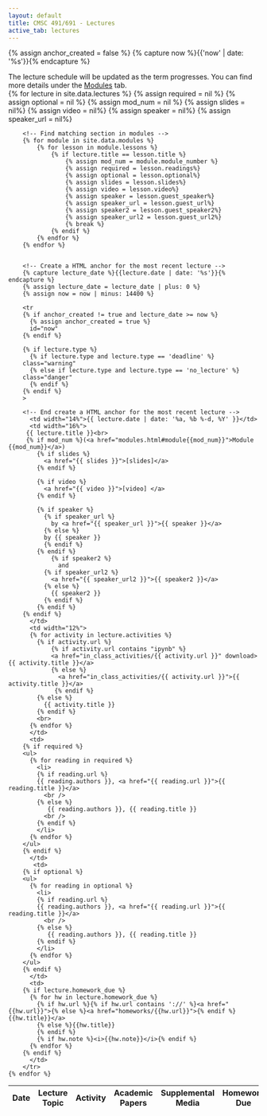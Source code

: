 ```yaml
---
layout: default
title: CMSC 491/691 - Lectures
active_tab: lectures
---
```



<!-- Create a HTML anchor for the most recent lecture -->
{% assign anchor_created = false %}
{% capture now %}{{'now' | date: '%s'}}{% endcapture %}
<!-- End create a HTML anchor for the most recent lecture -->


<div class="alert alert-info">
The lecture schedule will be updated as the term progresses. You can find more details under the <a href="{{ site.baseurl }}/modules.html">Modules</a> tab.
</div>

<table class="table table-striped">
  <thead>
    <tr>
      <th>Date</th> 
      <th>Lecture Topic</th>
      <th>Activity</th>
      <th>Academic Papers</th>
      <th>Supplemental Media</th>
      <th>Homework Due</th>
    </tr>
  </thead>
  <tbody>
    {% for lecture in site.data.lectures %}
	    {% assign required = nil %}
	    {% assign optional = nil %}
	    {% assign mod_num = nil %}
	    {% assign slides = nil%}
	    {% assign video = nil%}
	    {% assign speaker = nil%}
	    {% assign speaker_url = nil%}

	    <!-- Find matching section in modules -->
	    {% for module in site.data.modules %}
		    {% for lesson in module.lessons %}
			    {% if lecture.title == lesson.title %}
				    {% assign mod_num = module.module_number %}
				    {% assign required = lesson.readings%}
				    {% assign optional = lesson.optional%}
				    {% assign slides = lesson.slides%}
				    {% assign video = lesson.video%}
				    {% assign speaker = lesson.guest_speaker%}
				    {% assign speaker_url = lesson.guest_url%}
				    {% assign speaker2 = lesson.guest_speaker2%}
				    {% assign speaker_url2 = lesson.guest_url2%}
				    {% break %}
			    {% endif %}
		    {% endfor %}
	    {% endfor %}


	    <!-- Create a HTML anchor for the most recent lecture -->
	    {% capture lecture_date %}{{lecture.date | date: '%s'}}{% endcapture %}
	    {% assign lecture_date = lecture_date | plus: 0 %}
	    {% assign now = now | minus: 14400 %}

	    <tr
	    {% if anchor_created != true and lecture_date >= now %}
	      {% assign anchor_created = true %}
	      id="now" 
	    {% endif %}

	    {% if lecture.type %}
	      {% if lecture.type and lecture.type == 'deadline' %}
		class="warning"
	      {% else if lecture.type and lecture.type == 'no_lecture' %}
		class="danger"
	      {% endif %}
	    {% endif %}
	    >

	    <!-- End create a HTML anchor for the most recent lecture -->
	      <td width="14%">{{ lecture.date | date: '%a, %b %-d, %Y' }}</td>
	      <td width="16%">
		 {{ lecture.title }}<br>
		 {% if mod_num %}(<a href="modules.html#module{{mod_num}}">Module {{mod_num}}</a>)
			{% if slides %}
			  <a href="{{ slides }}">[slides]</a>
			{% endif %}

			{% if video %}
			  <a href="{{ video }}">[video] </a>
			{% endif %}

			{% if speaker %}
			  {% if speaker_url %}
			    by <a href="{{ speaker_url }}">{{ speaker }}</a> 
			  {% else %} 
			  by {{ speaker }}
			  {% endif %}
			{% endif %}
		      	{% if speaker2 %}
		      	  and
			  {% if speaker_url2 %}
			    <a href="{{ speaker_url2 }}">{{ speaker2 }}</a> 
			  {% else %} 
			    {{ speaker2 }}
			  {% endif %}
			{% endif %}
		{% endif %}
	      </td>
	      <td width="12%">
		  {% for activity in lecture.activities %}
		    {% if activity.url %}
				{% if activity.url contains "ipynb" %}
				<a href="in_class_activities/{{ activity.url }}" download>{{ activity.title }}</a> 
				{% else %}
				  <a href="in_class_activities/{{ activity.url }}">{{ activity.title }}</a> 
				 {% endif %}
		    {% else %}
		      {{ activity.title }}
		    {% endif %}
		    <br>
		  {% endfor %}
	      </td>
	      <td>
		{% if required %} 
		<ul>
		  {% for reading in required %}
		    <li>
		    {% if reading.url %}
			{{ reading.authors }}, <a href="{{ reading.url }}">{{ reading.title }}</a> 
		      <br />
		    {% else %}
		       {{ reading.authors }}, {{ reading.title }} 
		      <br />
		    {% endif %}
		    </li>
		  {% endfor %}
		</ul>
		{% endif %}
	      </td>
	       <td>
		{% if optional %} 
		<ul>
		  {% for reading in optional %}
		    <li>
		    {% if reading.url %}
			{{ reading.authors }}, <a href="{{ reading.url }}">{{ reading.title }}</a> 
		      <br />
		    {% else %}
		       {{ reading.authors }}, {{ reading.title }} 
		    {% endif %}
		    </li>
		  {% endfor %}
		</ul>
		{% endif %}
	      </td>
	      <td>
		{% if lecture.homework_due %} 
		  {% for hw in lecture.homework_due %}
		    {% if hw.url %}{% if hw.url contains '://' %}<a href="{{hw.url}}">{% else %}<a href="homeworks/{{hw.url}}">{% endif %}{{hw.title}}</a>
		    {% else %}{{hw.title}} 
		    {% endif %}
		    {% if hw.note %}<i>{{hw.note}}</i>{% endif %}
		  {% endfor %}
		{% endif %}
	      </td>
	    </tr>
    {% endfor %}
    
  </tbody>
</table>

